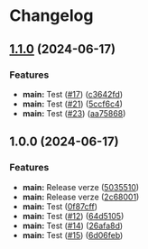 # Changelog

## [1.1.0](https://github.com/cfy-k8s-lab/gh-actions-dev/compare/v1.0.0...v1.1.0) (2024-06-17)


### Features

* **main:** Test ([#17](https://github.com/cfy-k8s-lab/gh-actions-dev/issues/17)) ([c3642fd](https://github.com/cfy-k8s-lab/gh-actions-dev/commit/c3642fd724458cb26f5456bc36ea9c92f6b27459))
* **main:** Test ([#21](https://github.com/cfy-k8s-lab/gh-actions-dev/issues/21)) ([5ccf6c4](https://github.com/cfy-k8s-lab/gh-actions-dev/commit/5ccf6c4520f49cf1b5086f8d1ee84bd5d2403e0d))
* **main:** Test ([#23](https://github.com/cfy-k8s-lab/gh-actions-dev/issues/23)) ([aa75868](https://github.com/cfy-k8s-lab/gh-actions-dev/commit/aa758687e8b28c82c8ec82901074f37418227c2d))

## 1.0.0 (2024-06-17)


### Features

* **main:** Release verze ([5035510](https://github.com/cfy-k8s-lab/gh-actions-dev/commit/5035510b482f4723196e9fb89f02076698968a45))
* **main:** Release verze ([2c68001](https://github.com/cfy-k8s-lab/gh-actions-dev/commit/2c68001335624cf9a340d0075dee63c1475f9eb4))
* **main:** Test ([0f87cff](https://github.com/cfy-k8s-lab/gh-actions-dev/commit/0f87cff234584ebd582f4aab072095995fd930fd))
* **main:** Test ([#12](https://github.com/cfy-k8s-lab/gh-actions-dev/issues/12)) ([64d5105](https://github.com/cfy-k8s-lab/gh-actions-dev/commit/64d51051034d659a043cf27a6df6c6a3f0946e19))
* **main:** Test ([#14](https://github.com/cfy-k8s-lab/gh-actions-dev/issues/14)) ([26afa8d](https://github.com/cfy-k8s-lab/gh-actions-dev/commit/26afa8dad47594c0f2ca3a4240de4c30ecb71cc1))
* **main:** Test ([#15](https://github.com/cfy-k8s-lab/gh-actions-dev/issues/15)) ([6d06feb](https://github.com/cfy-k8s-lab/gh-actions-dev/commit/6d06feb8a6f5729263dbe25293d94d88ddf4a998))
